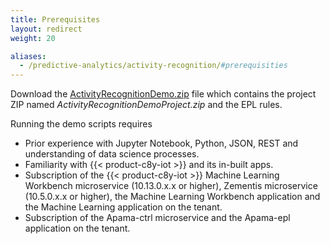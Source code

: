 ```yaml
---
title: Prerequisites
layout: redirect
weight: 20

aliases:
  - /predictive-analytics/activity-recognition/#prerequisities
---
```


Download the [ActivityRecognitionDemo.zip](/files/zementis/ActivityRecognitionDemo.zip) file which contains the project ZIP named *ActivityRecognitionDemoProject.zip* and the EPL rules.

Running the demo scripts requires

* Prior experience with Jupyter Notebook, Python, JSON, REST and understanding of data science processes.
* Familiarity with {{< product-c8y-iot >}} and its in-built apps.
* Subscription of the {{< product-c8y-iot >}} Machine Learning Workbench microservice (10.13.0.x.x or higher), Zementis microservice (10.5.0.x.x or higher), the Machine Learning Workbench application and the Machine Learning application on the tenant.
* Subscription of the Apama-ctrl microservice and the Apama-epl application on the tenant.
